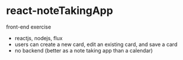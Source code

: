 # react-noteTakingApp

front-end exercise 

- reactjs, nodejs, flux
- users can create a new card, edit an existing card, and save a card
- no backend (better as a note taking app than a calendar)
